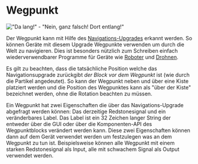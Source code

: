 # Wegpunkt

!["Da lang!" - "Nein, ganz falsch! Dort entlang!"](oredict:opencomputers:waypoint)

Der Wegpunkt kann mit Hilfe des [Navigations-Upgrades](../item/navigationUpgrade.md) erkannt werden. So können Geräte mit diesem Upgrade Wegpunkte verwenden um durch die Welt zu navigieren. Dies ist besonders nützlich zum Schreiben einfach wiederverwendbarer Programme für Geräte wie [Roboter](robot.md) und [Drohnen](../item/drone.md).

Es gilt zu beachten, dass die tatsächliche Position welche das Navigationsupgrade zurückgibt *der Block vor dem Wegpunkt* ist (wie durch die Partikel angedeutet). So kann der Wegpunkt neben und über eine Kiste platziert werden und die Position des Wegpunktes kann als "über der Kiste" bezeichnet werden, ohne die Rotation beachten zu müssen.

Ein Wegpunkt hat zwei Eigenschaften die über das Navigations-Upgrade abgefragt werden können: Das derzeitige Redstonesignal und ein veränderbares Label. Das Label ist ein 32 Zeichen langer String der entweder über die GUI oder über die Komponenten-API des Wegpunktblocks verändert werden kann. Diese zwei Eigenschaften können dann auf dem Gerät verwendet werden um festzulegen was an dem Wegpunkt zu tun ist. Beispielsweise können alle Wegpunkt mit einem starken Redstonesignal als Input, alle mit schwachem Signal als Output verwendet werden.
